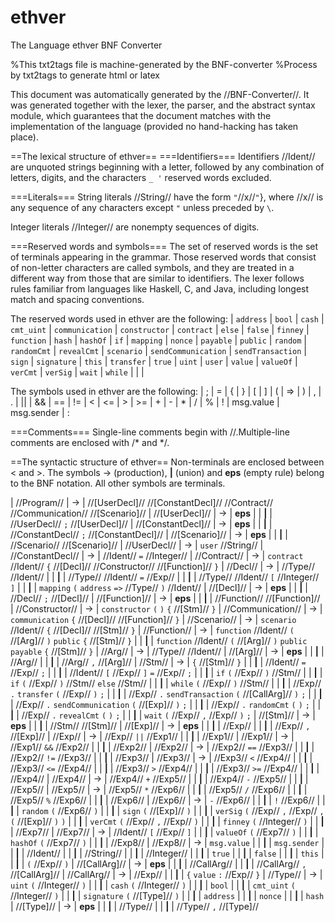 # ethver
The Language ethver
BNF Converter


%This txt2tags file is machine-generated by the BNF-converter
%Process by txt2tags to generate html or latex



This document was automatically generated by the //BNF-Converter//. It was generated together with the lexer, the parser, and the abstract syntax module, which guarantees that the document matches with the implementation of the language (provided no hand-hacking has taken place).

==The lexical structure of ethver==
===Identifiers===
Identifiers //Ident// are unquoted strings beginning with a letter,
followed by any combination of letters, digits, and the characters ``_ '``
reserved words excluded.


===Literals===
String literals //String// have the form
``"``//x//``"``}, where //x// is any sequence of any characters
except ``"`` unless preceded by ``\``.



Integer literals //Integer// are nonempty sequences of digits.




===Reserved words and symbols===
The set of reserved words is the set of terminals appearing in the grammar. Those reserved words that consist of non-letter characters are called symbols, and they are treated in a different way from those that are similar to identifiers. The lexer follows rules familiar from languages like Haskell, C, and Java, including longest match and spacing conventions.

The reserved words used in ethver are the following:
  | ``address`` | ``bool`` | ``cash`` | ``cmt_uint``
  | ``communication`` | ``constructor`` | ``contract`` | ``else``
  | ``false`` | ``finney`` | ``function`` | ``hash``
  | ``hashOf`` | ``if`` | ``mapping`` | ``nonce``
  | ``payable`` | ``public`` | ``random`` | ``randomCmt``
  | ``revealCmt`` | ``scenario`` | ``sendCommunication`` | ``sendTransaction``
  | ``sign`` | ``signature`` | ``this`` | ``transfer``
  | ``true`` | ``uint`` | ``user`` | ``value``
  | ``valueOf`` | ``verCmt`` | ``verSig`` | ``wait``
  | ``while`` |  |  | 

The symbols used in ethver are the following:
  | ; | = | { | }
  | [ | ] | ( | =>
  | ) | , | . | ||
  | && | == | != | <
  | <= | > | >= | +
  | - | * | / | %
  | ! | msg.value | msg.sender | :

===Comments===
Single-line comments begin with //.Multiple-line comments are  enclosed with /* and */.

==The syntactic structure of ethver==
Non-terminals are enclosed between < and >. 
The symbols -> (production),  **|**  (union) 
and **eps** (empty rule) belong to the BNF notation. 
All other symbols are terminals.

  | //Program// | -> | //[UserDecl]// //[ConstantDecl]// //Contract// //Communication// //[Scenario]// 
  | //[UserDecl]// | -> | **eps**
  |  |  **|**  | //UserDecl// ``;`` //[UserDecl]// 
  | //[ConstantDecl]// | -> | **eps**
  |  |  **|**  | //ConstantDecl// ``;`` //[ConstantDecl]// 
  | //[Scenario]// | -> | **eps**
  |  |  **|**  | //Scenario// //[Scenario]// 
  | //UserDecl// | -> | ``user`` //String// 
  | //ConstantDecl// | -> | //Ident// ``=`` //Integer// 
  | //Contract// | -> | ``contract`` //Ident// ``{`` //[Decl]// //Constructor// //[Function]// ``}`` 
  | //Decl// | -> | //Type// //Ident// 
  |  |  **|**  | //Type// //Ident// ``=`` //Exp// 
  |  |  **|**  | //Type// //Ident// ``[`` //Integer// ``]`` 
  |  |  **|**  | ``mapping`` ``(`` ``address`` ``=>`` //Type// ``)`` //Ident// 
  | //[Decl]// | -> | **eps**
  |  |  **|**  | //Decl// ``;`` //[Decl]// 
  | //[Function]// | -> | **eps**
  |  |  **|**  | //Function// //[Function]// 
  | //Constructor// | -> | ``constructor`` ``(`` ``)`` ``{`` //[Stm]// ``}`` 
  | //Communication// | -> | ``communication`` ``{`` //[Decl]// //[Function]// ``}`` 
  | //Scenario// | -> | ``scenario`` //Ident// ``{`` //[Decl]// //[Stm]// ``}`` 
  | //Function// | -> | ``function`` //Ident// ``(`` //[Arg]// ``)`` ``public`` ``{`` //[Stm]// ``}`` 
  |  |  **|**  | ``function`` //Ident// ``(`` //[Arg]// ``)`` ``public`` ``payable`` ``{`` //[Stm]// ``}`` 
  | //Arg// | -> | //Type// //Ident// 
  | //[Arg]// | -> | **eps**
  |  |  **|**  | //Arg// 
  |  |  **|**  | //Arg// ``,`` //[Arg]// 
  | //Stm// | -> | ``{`` //[Stm]// ``}`` 
  |  |  **|**  | //Ident// ``=`` //Exp// ``;`` 
  |  |  **|**  | //Ident// ``[`` //Exp// ``]`` ``=`` //Exp// ``;`` 
  |  |  **|**  | ``if`` ``(`` //Exp// ``)`` //Stm// 
  |  |  **|**  | ``if`` ``(`` //Exp// ``)`` //Stm// ``else`` //Stm// 
  |  |  **|**  | ``while`` ``(`` //Exp// ``)`` //Stm// 
  |  |  **|**  | //Exp// ``.`` ``transfer`` ``(`` //Exp// ``)`` ``;`` 
  |  |  **|**  | //Exp// ``.`` ``sendTransaction`` ``(`` //[CallArg]// ``)`` ``;`` 
  |  |  **|**  | //Exp// ``.`` ``sendCommunication`` ``(`` //[Exp]// ``)`` ``;`` 
  |  |  **|**  | //Exp// ``.`` ``randomCmt`` ``(`` ``)`` ``;`` 
  |  |  **|**  | //Exp// ``.`` ``revealCmt`` ``(`` ``)`` ``;`` 
  |  |  **|**  | ``wait`` ``(`` //Exp// ``,`` //Exp// ``)`` ``;`` 
  | //[Stm]// | -> | **eps**
  |  |  **|**  | //Stm// //[Stm]// 
  | //[Exp]// | -> | **eps**
  |  |  **|**  | //Exp// 
  |  |  **|**  | //Exp// ``,`` //[Exp]// 
  | //Exp// | -> | //Exp// ``||`` //Exp1// 
  |  |  **|**  | //Exp1// 
  | //Exp1// | -> | //Exp1// ``&&`` //Exp2// 
  |  |  **|**  | //Exp2// 
  | //Exp2// | -> | //Exp2// ``==`` //Exp3// 
  |  |  **|**  | //Exp2// ``!=`` //Exp3// 
  |  |  **|**  | //Exp3// 
  | //Exp3// | -> | //Exp3// ``<`` //Exp4// 
  |  |  **|**  | //Exp3// ``<=`` //Exp4// 
  |  |  **|**  | //Exp3// ``>`` //Exp4// 
  |  |  **|**  | //Exp3// ``>=`` //Exp4// 
  |  |  **|**  | //Exp4// 
  | //Exp4// | -> | //Exp4// ``+`` //Exp5// 
  |  |  **|**  | //Exp4// ``-`` //Exp5// 
  |  |  **|**  | //Exp5// 
  | //Exp5// | -> | //Exp5// ``*`` //Exp6// 
  |  |  **|**  | //Exp5// ``/`` //Exp6// 
  |  |  **|**  | //Exp5// ``%`` //Exp6// 
  |  |  **|**  | //Exp6// 
  | //Exp6// | -> | ``-`` //Exp6// 
  |  |  **|**  | ``!`` //Exp6// 
  |  |  **|**  | ``random`` ``(`` //Exp6// ``)`` 
  |  |  **|**  | ``sign`` ``(`` //[Exp]// ``)`` 
  |  |  **|**  | ``verSig`` ``(`` //Exp// ``,`` //Exp// ``,`` ``(`` //[Exp]// ``)`` ``)`` 
  |  |  **|**  | ``verCmt`` ``(`` //Exp// ``,`` //Exp// ``)`` 
  |  |  **|**  | ``finney`` ``(`` //Integer// ``)`` 
  |  |  **|**  | //Exp7// 
  | //Exp7// | -> | //Ident// ``[`` //Exp// ``]`` 
  |  |  **|**  | ``valueOf`` ``(`` //Exp7// ``)`` 
  |  |  **|**  | ``hashOf`` ``(`` //Exp7// ``)`` 
  |  |  **|**  | //Exp8// 
  | //Exp8// | -> | ``msg.value`` 
  |  |  **|**  | ``msg.sender`` 
  |  |  **|**  | //Ident// 
  |  |  **|**  | //String// 
  |  |  **|**  | //Integer// 
  |  |  **|**  | ``true`` 
  |  |  **|**  | ``false`` 
  |  |  **|**  | ``this`` 
  |  |  **|**  | ``(`` //Exp// ``)`` 
  | //[CallArg]// | -> | **eps**
  |  |  **|**  | //CallArg// 
  |  |  **|**  | //CallArg// ``,`` //[CallArg]// 
  | //CallArg// | -> | //Exp// 
  |  |  **|**  | ``{`` ``value`` ``:`` //Exp// ``}`` 
  | //Type// | -> | ``uint`` ``(`` //Integer// ``)`` 
  |  |  **|**  | ``cash`` ``(`` //Integer// ``)`` 
  |  |  **|**  | ``bool`` 
  |  |  **|**  | ``cmt_uint`` ``(`` //Integer// ``)`` 
  |  |  **|**  | ``signature`` ``(`` //[Type]// ``)`` 
  |  |  **|**  | ``address`` 
  |  |  **|**  | ``nonce`` 
  |  |  **|**  | ``hash`` 
  | //[Type]// | -> | **eps**
  |  |  **|**  | //Type// 
  |  |  **|**  | //Type// ``,`` //[Type]// 



